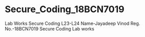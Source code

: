 # Secure_Coding_18BCN7019
Lab Works Secure Coding L23-L24
Name-Jayadeep Vinod
Reg. No.-18BCN7019
Secure Coding Lab works
